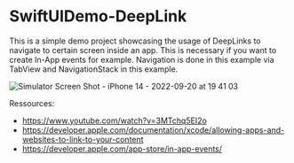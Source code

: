 # SwiftUIDemo-DeepLink

This is a simple demo project showcasing the usage of DeepLinks to navigate to certain screen inside an app. This is necessary if you want to create In-App events for example. Navigation is done in this example via TabView and NavigationStack in this example.

![Simulator Screen Shot - iPhone 14 - 2022-09-20 at 19 41 03](https://user-images.githubusercontent.com/57298155/191327431-d2eda4df-b903-413a-b05c-7e1f18df54b8.png)

Ressources:
- https://www.youtube.com/watch?v=3MTchq5EI2o
- https://developer.apple.com/documentation/xcode/allowing-apps-and-websites-to-link-to-your-content
- https://developer.apple.com/app-store/in-app-events/
